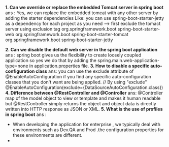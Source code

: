 **1. Can we override or replace the embedded Tomcat server in spring boot**
ans : Yes, we can replace the embedded tomcat with any other server by adding the starter dependencies Like: you can use 
      spring-boot-starter-jetty as a dependency for each project as you need
--> first exclude the tomact server using exclusion tag
   <dependency>
   <groupId>org.springframework.boot</groupId>
   <artifactId>spring-boot-starter-web</artifactId>
   <exclusions>
   <exclusion>
   <groupId>org.springframework.boot</groupId>
   <artifactId>spring-boot-starter-tomcat</artifactId>
   </exclusion>
   </exclusions>
   </dependency>
   <dependency>
   <groupId>org.springframework.boot</groupId>
   <artifactId>spring-boot-starter-jetty</artifactId>
   </dependency>

**2. Can we disable the default web server in the spring boot application** 
ans : spring boot gives us the flexibility to create loosely coupled application so yes we do that by adding the 
     spring.main.web-application-type=none in application.properties file.
**3. How to disable a specific auto-configuration class** 
ans: you can use the exclude attribute of @EnableAutoConfiguration if you find any specific auto-configuration classes that 
     you don't want are being applied.
     // By using "exclude"
     @EnableAutoConfiguration(exclude={DataSourceAutoConfiguration.class})
**4. Difference between @RestController and @Controller**
ans: @Controller map of the model object to view or template and makes it human readable but @RestController simply 
     returns the object and object data is directly written into HTTP response as JSON or XML.
**5. What is the use of profiles in spring boot** 
ans : 
*    When developing the application for enterprise , we typically deal with environments such as Dev.QA and Prod .the configuration properties for these environments are different.
*     

   